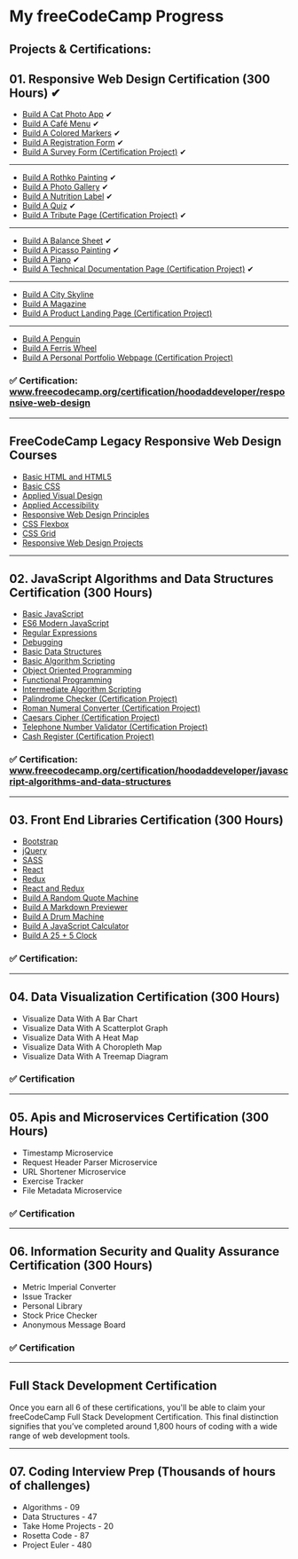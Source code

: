 # My freeCodeCamp Progress

## Projects & Certifications:

## 01. Responsive Web Design Certification (300 Hours) ✔

- [Build A Cat Photo App](https://github.com/hoodaddeveloper/Cat-Photo-App) ✔
- [Build A Café Menu](https://github.com/hoodaddeveloper/Cafe-Menu) ✔
- [Build A Colored Markers](https://github.com/hoodaddeveloper/Colored-Markers) ✔
- [Build A Registration Form](https://github.com/hoodaddeveloper/Registration-Form) ✔
- [Build A Survey Form (Certification Project)](https://github.com/hoodaddeveloper/Survey-Form) ✔

---

- [Build A Rothko Painting](https://github.com/hoodaddeveloper/Rothko-Painting) ✔
- [Build A Photo Gallery](https://github.com/hoodaddeveloper/Photo-Gallery) ✔
- [Build A Nutrition Label](https://github.com/hoodaddeveloper/Nutrition-Label) ✔
- [Build A Quiz](https://github.com/hoodaddeveloper/Quiz) ✔
- [Build A Tribute Page (Certification Project)](https://github.com/hoodaddeveloper/Tribute-Page) ✔

---

- [Build A Balance Sheet](https://github.com/hoodaddeveloper/Balance-Sheet) ✔
- [Build A Picasso Painting](https://github.com/hoodaddeveloper/Picasso-Painting) ✔
- [Build A Piano](https://github.com/hoodaddeveloper/CSS-Piano) ✔
- [Build A Technical Documentation Page (Certification Project)](https://github.com/hoodaddeveloper/Technical-Documentation-Page) ✔

---

- [Build A City Skyline](https://github.com/hoodaddeveloper/...)
- [Build A Magazine](https://github.com/hoodaddeveloper/...)
- [Build A Product Landing Page (Certification Project)](https://github.com/hoodaddeveloper/...)

---

- [Build A Penguin](https://github.com/hoodaddeveloper/...)
- [Build A Ferris Wheel](https://github.com/hoodaddeveloper/...)
- [Build A Personal Portfolio Webpage (Certification Project)](https://github.com/hoodaddeveloper/...)

### ✅ Certification: www.freecodecamp.org/certification/hoodaddeveloper/responsive-web-design

---

## FreeCodeCamp Legacy Responsive Web Design Courses

- [Basic HTML and HTML5](https://github.com/hoodaddeveloper/...)
- [Basic CSS](https://github.com/hoodaddeveloper/...)
- [Applied Visual Design](https://github.com/hoodaddeveloper/...)
- [Applied Accessibility](https://github.com/hoodaddeveloper/...)
- [Responsive Web Design Principles](https://github.com/hoodaddeveloper/...)
- [CSS Flexbox](https://github.com/hoodaddeveloper/...)
- [CSS Grid](https://github.com/hoodaddeveloper/...)
- [Responsive Web Design Projects](https://github.com/hoodaddeveloper/...)

---

## 02. JavaScript Algorithms and Data Structures Certification (300 Hours)

- [Basic JavaScript](https://github.com/hoodaddeveloper/...)
- [ES6 Modern JavaScript](https://github.com/hoodaddeveloper/...)
- [Regular Expressions](https://github.com/hoodaddeveloper/...)
- [Debugging](https://github.com/hoodaddeveloper/...)
- [Basic Data Structures](https://github.com/hoodaddeveloper/...)
- [Basic Algorithm Scripting](https://github.com/hoodaddeveloper/...)
- [Object Oriented Programming](https://github.com/hoodaddeveloper/...)
- [Functional Programming](https://github.com/hoodaddeveloper/...)
- [Intermediate Algorithm Scripting](https://github.com/hoodaddeveloper/...)
- [Palindrome Checker (Certification Project)](https://github.com/hoodaddeveloper/...)
- [Roman Numeral Converter (Certification Project)](https://github.com/hoodaddeveloper/...)
- [Caesars Cipher (Certification Project)](https://github.com/hoodaddeveloper/...)
- [Telephone Number Validator (Certification Project)](https://github.com/hoodaddeveloper/...)
- [Cash Register (Certification Project)](https://github.com/hoodaddeveloper/...)

### ✅ Certification: www.freecodecamp.org/certification/hoodaddeveloper/javascript-algorithms-and-data-structures

---

## 03. Front End Libraries Certification (300 Hours)

- [Bootstrap](https://github.com/hoodaddeveloper/...)
- [jQuery](https://github.com/hoodaddeveloper/...)
- [SASS](https://github.com/hoodaddeveloper/...)
- [React](https://github.com/hoodaddeveloper/...)
- [Redux](https://github.com/hoodaddeveloper/...)
- [React and Redux](https://github.com/hoodaddeveloper/...)
- [Build A Random Quote Machine](https://github.com/hoodaddeveloper/...)
- [Build A Markdown Previewer](https://github.com/hoodaddeveloper/...)
- [Build A Drum Machine](https://github.com/hoodaddeveloper/...)
- [Build A JavaScript Calculator](https://github.com/hoodaddeveloper/...)
- [Build A 25 + 5 Clock](https://github.com/hoodaddeveloper/...)

### ✅ Certification:

---

## 04. Data Visualization Certification (300 Hours)

- Visualize Data With A Bar Chart
- Visualize Data With A Scatterplot Graph
- Visualize Data With A Heat Map
- Visualize Data With A Choropleth Map
- Visualize Data With A Treemap Diagram

### ✅ Certification

---

## 05. Apis and Microservices Certification (300 Hours)

- Timestamp Microservice
- Request Header Parser Microservice
- URL Shortener Microservice
- Exercise Tracker
- File Metadata Microservice

### ✅ Certification

---

## 06. Information Security and Quality Assurance Certification (300 Hours)

- Metric Imperial Converter
- Issue Tracker
- Personal Library
- Stock Price Checker
- Anonymous Message Board

### ✅ Certification

---

## Full Stack Development Certification

Once you earn all 6 of these certifications, you'll be able to claim your freeCodeCamp Full Stack Development Certification. This final distinction signifies that you’ve completed around 1,800 hours of coding with a wide range of web development tools.

---

## 07. Coding Interview Prep (Thousands of hours of challenges)

- Algorithms - 09
- Data Structures - 47
- Take Home Projects - 20
- Rosetta Code - 87
- Project Euler - 480
